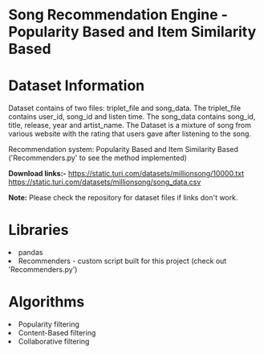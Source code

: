 # Song Recommendation Engine - Popularity Based and Item Similarity Based


# Dataset Information

Dataset contains of two files: triplet_file and song_data. The triplet_file contains user_id, song_id and listen time. The song_data contains song_id, title, release, year and artist_name. The Dataset is a mixture of song from various website with the rating that users gave after listening to the song.

Recommendation system: Popularity Based and Item Similarity Based ('Recommenders.py' to see the method implemented)

**Download links:-** 
https://static.turi.com/datasets/millionsong/10000.txt
https://static.turi.com/datasets/millionsong/song_data.csv

**Note:** Please check the repository for dataset files if links don't work.

# Libraries

<li>pandas
<li>Recommenders - custom script built for this project (check out 'Recommenders.py')

# Algorithms

<li>Popularity filtering
<li>Content-Based filtering
<li>Collaborative filtering
